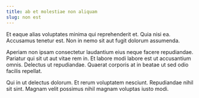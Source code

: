 ```yaml
---
title: ab et molestiae non aliquam
slug: non est
---
```


Et eaque alias voluptates minima qui reprehenderit et. Quia nisi ea. Accusamus tenetur est. Non in nemo sit aut fugit dolorum assumenda.

Aperiam non ipsam consectetur laudantium eius neque facere repudiandae. Pariatur qui sit ut aut vitae rem in. Et labore modi labore est ut accusantium omnis. Delectus ut repudiandae. Quaerat corporis at in beatae ut sed odio facilis repellat.

Qui in ut delectus dolorum. Et rerum voluptatem nesciunt. Repudiandae nihil sit sint. Magnam velit possimus nihil magnam voluptas iusto modi.
